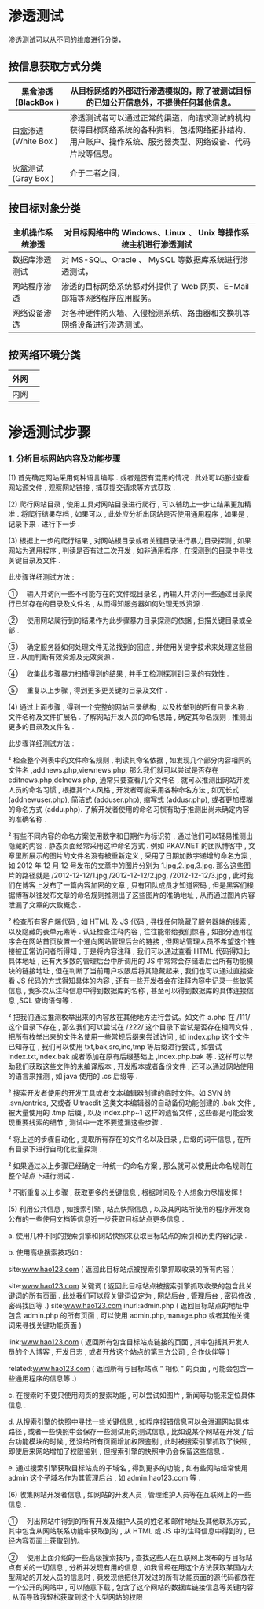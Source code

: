 # 渗透测试

渗透测试可以从不同的维度进行分类，

## 按信息获取方式分类

| 黑盒渗透(BlackBox )  | 从目标网络的外部进行渗透模拟的，除了被测试目标的已知公开信息外，不提供任何其他信息。                                                               |
| -------------------- | ------------------------------------------------------------------------------------------------------------------------------------------------------ |
| 白盒渗透(White Box ) | 渗透测试者可以通过正常的渠道，向请求测试的机构获得目标网络系统的各种资料，包括网络拓扑结构、用户账户、操作系统、服务器类型、网络设备、代码片段等信息。|
| 灰盒测试(Gray Box )  | 介于二者之间，                                                                                                                                   |

## 按目标对象分类

| 主机操作系统渗透 | 对目标网络中的 Windows、Linux 、 Unix 等操作系统主机进行渗透测试         |
| ---------------- | ------------------------------------------------------------------------ |
| 数据库渗透测试   | 对 MS-SQL、Oracle 、 MySQL 等数据库系统进行渗透测试，              |
| 网站程序渗透     | 渗透的目标网络系统都对外提供了 Web 网页、E-Mail 邮箱等网络程序应用服务。|
| 网络设备渗透     | 对各种硬件防火墙、入侵检测系统、路由器和交换机等网络设备进行渗透测试。|

## 按网络环境分类

| 外网 |     |
| ---- | --- |
| 内网 |     |

# 渗透测试步骤

### 1. 分析目标网站内容及功能步骤

(1) 首先确定网站采用何种语言编写 . 或者是否有混用的情况 . 此处可以通过查看网站源文件 , 观察网站链接 , 捕获提交请求等方式获取 .

(2) 爬行网站目录 , 使用工具对网站目录进行爬行 , 可以辅助上一步让结果更加精准 . 将爬行结果存档 , 如果可以 , 此处应分析出网站是否使用通用程序 , 如果是 , 记录下来 . 进行下一步 .

(3) 根据上一步的爬行结果 , 对网站根目录或者关键目录进行暴力目录探测 , 如果网站为通用程序 , 判读是否有过二次开发 , 如非通用程序 , 在探测到的目录中寻找关键目录及文件 .

此步骤详细测试方法 :

① 　输入并访问一些不可能存在的文件或目录名 , 再输入并访问一些通过目录爬行已知存在的目录及文件名 , 从而得知服务器如何处理无效资源 .

② 　使用网站爬行到的结果作为此步骤暴力目录探测的依据 , 扫描关键目录或全部 .

③ 　确定服务器如何处理文件无法找到的回应 , 并使用关键字技术来处理这些回应 . 从而判断有效资源及无效资源 .

④ 　收集此步骤暴力扫描得到的结果 , 并手工检测探测到目录的有效性 .

⑤ 　重复以上步骤 , 得到更多更关键的目录及文件 .

(4) 通过上面步骤 , 得到一个完整的网站目录结构 , 以及枚举到的所有目录名称 , 文件名称及文件扩展名 . 了解网站开发人员的命名思路 , 确定其命名规则 , 推测出更多的目录及文件名 .

此步骤详细测试方法 :

² 检查整个列表中的文件命名规则 , 判读其命名依据 , 如发现几个部分内容相同的文件名 ,addnews.php,viewnews.php, 那么我们就可以尝试是否存在 editnews.php,delnews.php, 通常只要查看几个文件名 , 就可以推测出网站开发人员的命名习惯 , 根据其个人风格 , 开发者可能采用各种命名方法 , 如冗长式 (addnewuser.php), 简洁式 (adduser.php), 缩写式 (addusr.php), 或者更加模糊的命名方式 (addu.php). 了解开发者使用的命名习惯有助于推测出尚未确定内容的准确名称 .

² 有些不同内容的命名方案使用数字和日期作为标识符 , 通过他们可以轻易推测出隐藏的内容 . 静态页面经常采用这种命名方式 . 例如 PKAV.NET 的团队博客中 , 文章里所展示的图片的文件名没有被重新定义 , 采用了日期加数字递增的命名方案 , 如 2012 年 12 月 12 号发布的文章中的图片分别为 1.jpg,2.jpg,3.jpg. 那么这些图片的路径就是 /2012-12-12/1.jpg,/2012-12-12/2.jpg, /2012-12-12/3.jpg , 此时我们在博客上发布了一篇内容加密的文章 , 只有团队成员才知道密码 , 但是黑客们根据博客以往发布文章的命名规则推测出了这些图片的准确地址 , 从而通过图片内容泄漏了文章的大致概念 .

² 检查所有客户端代码 , 如 HTML 及 JS 代码 , 寻找任何隐藏了服务器端的线索 , 以及隐藏的表单元素等 . 认证检查注释内容 , 往往能带给我们惊喜 , 如部分通用程序会在网站首页放置一个通向网站管理后台的链接 , 但网站管理人员不希望这个链接被正常访问者所得知 , 于是将内容注释 , 我们可以通过查看 HTML 代码得知此具体地址 , 还有大多数的管理后台中所调用的 JS 中常常会存储着后台所有功能模块的链接地址 , 但在判断了当前用户权限后将其隐藏起来 , 我们也可以通过直接查看 JS 代码的方式得知具体的内容 , 还有一些开发者会在注释内容中记录一些敏感信息 , 我多次从注释信息中得到数据库的名称 , 甚至可以得到数据库的具体连接信息 ,SQL 查询语句等 .

² 把我们通过推测枚举出来的内容放在其他地方进行尝试。如文件 a.php 在 /111/ 这个目录下存在 , 那么我们可以尝试在 /222/ 这个目录下尝试是否存在相同文件 , 把所有枚举出来的文件名使用一些常规后缀来尝试访问 , 如 index.php 这个文件已知存在 , 我们可以使用 txt,bak,src,inc,tmp 等后缀进行尝试 , 如尝试 index.txt,index.bak 或者添加在原有后缀基础上 ,index.php.bak 等 . 这样可以帮助我们获取这些文件的未编译版本 , 开发版本或者备份文件 , 还可以通过网站使用的语言来推测 , 如 java 使用的 .cs 后缀等 .

² 搜索开发者使用的开发工具或者文本编辑器创建的临时文件。如 SVN 的 .svn/entries, 又或者 Ultraedit 这类文本编辑器的自动备份功能创建的 .bak 文件 , 被大量使用的 .tmp 后缀 , 以及 index.php~1 这样的遗留文件 , 这些都是可能会发现重要线索的细节 , 测试中一定不要遗漏这些步骤 .

² 将上述的步骤自动化 , 提取所有存在的文件名以及目录 , 后缀的词干信息 , 在所有目录下进行自动化批量探测 .

² 如果通过以上步骤已经确定一种统一的命名方案 , 那么就可以使用此命名规则在整个站点下进行测试 .

² 不断重复以上步骤 , 获取更多的关键信息 , 根据时间及个人想象力尽情发挥 !

(5) 利用公共信息 , 如搜索引擎 , 站点快照信息 , 以及其网站所使用的程序开发商公布的一些使用文档等信息近一步获取目标站点更多信息 .

a. 使用几种不同的搜索引擎和网站快照来获取目标站点的索引和历史内容记录 .

b. 使用高级搜索技巧如 :

site:www.hao123.com ( 返回此目标站点被搜索引擎抓取收录的所有内容 )

site:www.hao123.com 关键词 ( 返回此目标站点被搜索引擎抓取收录的包含此关键词的所有页面 . 此处我们可以将关键词设定为 , 网站后台 , 管理后台 , 密码修改 , 密码找回等 .) site:www.hao123.com inurl:admin.php ( 返回目标站点的地址中包含 admin.php 的所有页面 , 可以使用 admin.php,manage.php 或者其他关键词来寻找关键功能页面 )

link:www.hao123.com ( 返回所有包含目标站点链接的页面 , 其中包括其开发人员的个人博客 , 开发日志 , 或者开放这个站点的第三方公司 , 合作伙伴等 )

related:www.hao123.com ( 返回所有与目标站点 ” 相似 ” 的页面 , 可能会包含一些通用程序的信息等 .)

c. 在搜索时不要只使用网页的搜索功能 , 可以尝试如图片 , 新闻等功能来定位具体信息 .

d. 从搜索引擎的快照中寻找一些关键信息 , 如程序报错信息可以会泄漏网站具体路径 , 或者一些快照中会保存一些测试用的测试信息 , 比如说某个网站在开发了后台功能模块的时候 , 还没给所有页面增加权限鉴别 , 此时被搜索引擎抓取了快照 , 即使后来网站增加了权限鉴别 , 但搜索引擎的快照中仍会保留这些信息 .

e. 通过搜索引擎获取目标站点的子域名 , 得到更多的功能 , 如有些网站经常使用 admin 这个子域名作为其管理后台 , 如 admin.hao123.com 等 .

(6) 收集网站开发者信息 , 如网站的开发人员 , 管理维护人员等在互联网上的一些信息 .

① 　列出网站中得到的所有开发及维护人员的姓名和邮件地址及其他联系方式 , 其中包含从网站联系功能中获取到的 , 从 HTML 或 JS 中的注释信息中得到的 , 已经内容页面上获取到的。

② 　使用上面介绍的一些高级搜索技巧 , 查找这些人在互联网上发布的与目标站点有关的一切信息 , 分析并发现有用的信息 , 如我曾经在用这个方法获取某国内大型网站的开发人员的信息时 , 竟发现他把他开发过的所有功能页面的源代码都放在一个公开的网站中 , 可以随意下载 , 包含了这个网站的数据库链接信息等关键内容 , 从而导致我轻松获取到这个大型网站的权限
